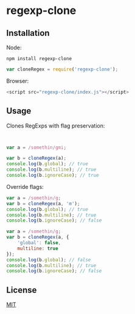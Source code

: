 # regexp-clone

## Installation

Node:

```
npm install regexp-clone
```

```js
var cloneRegex = require('regexp-clone');
```

Browser:

```js
<script src="regexp-clone/index.js"></script>
```

## Usage

Clones RegExps with flag preservation:

```js


var a = /somethin/gmi;

var b = cloneRegex(a);
console.log(b.global); // true
console.log(b.multiline); // true
console.log(b.ignoreCase); // true
```

Override flags:

```js
var a = /somethin/g;
var b = cloneRegex(a, 'm');
console.log(b.global); // true
console.log(b.multiline); // true
console.log(b.ignoreCase); // false
```

```js
var a = /somethin/g;
var b = cloneRegex(a, {
	'global': false,
	multiline: true
});
console.log(b.global); // false
console.log(b.multiline); // true
console.log(b.ignoreCase); // false
```
## License

[MIT](https://github.com/aheckmann/regexp-clone/blob/master/LICENSE)
